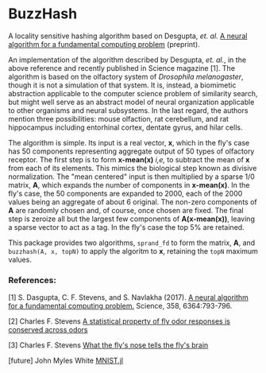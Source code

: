 # BuzzHash

A locality sensitive hashing algorithm based on Desgupta, *et. al.* [A neural algorithm for a fundamental computing problem](http://dx.doi.org/10.1101/180471) (preprint).

An implementation of the algorithm described by Desgupta, *et. al.*, in the above reference and recently published in Science magazine [1]. The algorithm is based on the olfactory system of *Drosophila melanogaster*, though it is not a simulation of that system. It is, instead, a biomimetic abstraction applicable to the computer science problem of similarity search, but might well serve as an abstract model of neural organization applicable to other organisms and neural subsystems. In the last regard, the authors mention three possibilities: mouse olfaction, rat cerebellum, and rat hippocampus including entorhinal cortex, dentate gyrus, and hilar cells.

The algorithm is simple. Its input is a real vector, **x**, which in the fly's case has 50 components representing aggregate output of 50 types of olfactory receptor. The first step is to form **x-mean(x)** *i,e,* to subtract the mean of **x** from each of its elements. This mimics the biological step known as divisive normalization. The "mean centered" input is then multiplied by a sparse 1/0 matrix, **A**, which expands the number of components in **x-mean(x)**. In the fly's case, the 50 components are expanded to 2000, each of the 2000 values being an aggregate of about 6 original. The non-zero components of **A** are randomly chosen and, of course, once chosen are fixed. The final step is zeroize all but the largest few components of **A(x-mean(x))**, leaving a sparse vector to act as a tag. In the fly's case the top 5% are retained.

This package provides two algorithms, `sprand_fd` to form the matrix, **A**, and `buzzhash(A, x, topN)` to apply the algoritm to **x**, retaining the `topN` maximum values.

### References:

[1] S. Dasgupta, C. F. Stevens, and S. Navlakha (2017). [A neural algorithm for a fundamental computing problem.](http://science.sciencemag.org/content/358/6364/793.full?ijkey=aX3uts9Y4xqPE&keytype=ref&siteid=sci) Science, 358, 6364:793-796.

[2] Charles F. Stevens [A statistical property of fly odor responses is conserved across odors](http://www.pnas.org/content/113/24/6737.full)

[3] Charles F. Stevens [What the fly's nose tells the fly's brain](http://www.pnas.org/content/112/30/9460.full)

[future] John Myles White [MNIST.jl](https://github.com/johnmyleswhite/MNIST.jl#mnistjl)